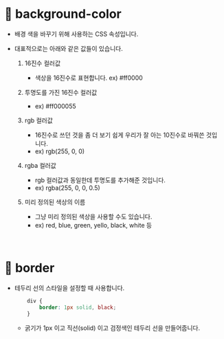 # 🔔 background-color

- 배경 색을 바꾸기 위해 사용하는 CSS 속성입니다.

- 대표적으로는 아래와 같은 값들이 있습니다.

    1. 16진수 컬러값
        - 색상을 16진수로 표현합니다. ex) #ff0000

    2. 투명도를 가진 16진수 컬러값
        - ex) #ff000055
    
    3. rgb 컬러값
        - 16진수로 쓰던 것을 좀 더 보기 쉽게 우리가 잘 아는 10진수로 바꿔쓴 것입니다.
        - ex) rgb(255, 0, 0)

    4. rgba 컬러값
        - rgb 컬러값과 동일한데 투명도를 추가해준 것입니다.
        - ex) rgba(255, 0, 0, 0.5)

    5. 미리 정의된 색상의 이름
        - 그냥 미리 정의된 색상을 사용할 수도 있습니다.
        - ex) red, blue, green, yello, black, white 등 <br/><br/><br/>

# 🔔 border

- 테두리 선의 스타일을 설정할 때 사용합니다.
    ```css
        div {
            border: 1px solid, black;
        }
    ```
    - 굵기가 1px 이고 직선(solid) 이고 검정색인 테두리 선을 만들어줍니다.